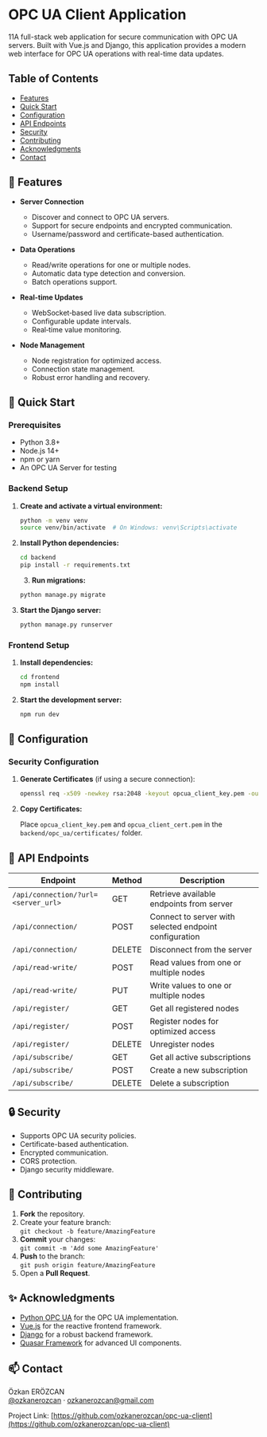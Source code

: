 # OPC UA Client Application

11A full-stack web application for secure communication with OPC UA servers. Built with Vue.js and Django, this application provides a modern web interface for OPC UA operations with real-time data updates.

## Table of Contents

- [Features](#features)
- [Quick Start](#quick-start)
- [Configuration](#configuration)
- [API Endpoints](#api-endpoints)
- [Security](#security)
- [Contributing](#contributing)
- [Acknowledgments](#acknowledgments)
- [Contact](#contact)

## 🌟 Features

- **Server Connection**
  - Discover and connect to OPC UA servers.
  - Support for secure endpoints and encrypted communication.
  - Username/password and certificate-based authentication.

- **Data Operations**
  - Read/write operations for one or multiple nodes.
  - Automatic data type detection and conversion.
  - Batch operations support.

- **Real-time Updates**
  - WebSocket‑based live data subscription.
  - Configurable update intervals.
  - Real‑time value monitoring.

- **Node Management**
  - Node registration for optimized access.
  - Connection state management.
  - Robust error handling and recovery.

## 🚀 Quick Start

### Prerequisites

- Python 3.8+  
- Node.js 14+  
- npm or yarn  
- An OPC UA Server for testing

### Backend Setup

1. **Create and activate a virtual environment:**

    ```bash
    python -m venv venv
    source venv/bin/activate  # On Windows: venv\Scripts\activate
    ```

2. **Install Python dependencies:**

    ```bash
    cd backend
    pip install -r requirements.txt
    ```

    3. **Run migrations:**

    ```bash
    python manage.py migrate
    ```

4. **Start the Django server:**

    ```bash
    python manage.py runserver
    ```

### Frontend Setup

1. **Install dependencies:**

    ```bash
    cd frontend
    npm install
    ```

2. **Start the development server:**

    ```bash
    npm run dev
    ```

## 🔧 Configuration

### Security Configuration

1. **Generate Certificates** (if using a secure connection):

    ```bash
    openssl req -x509 -newkey rsa:2048 -keyout opcua_client_key.pem -out opcua_client_cert.pem -days 365 -config openssl.conf -nodes
    ```

2. **Copy Certificates:**

   Place `opcua_client_key.pem` and `opcua_client_cert.pem` in the `backend/opc_ua/certificates/` folder.

## 📡 API Endpoints

| **Endpoint** | **Method** | **Description** |
|--------------|------------|-----------------|
| `/api/connection/?url=<server_url>` | GET | Retrieve available endpoints from server |
| `/api/connection/` | POST | Connect to server with selected endpoint configuration |
| `/api/connection/` | DELETE | Disconnect from the server |
| `/api/read-write/` | POST | Read values from one or multiple nodes |
| `/api/read-write/` | PUT  | Write values to one or multiple nodes |
| `/api/register/` | GET  | Get all registered nodes |
| `/api/register/` | POST | Register nodes for optimized access |
| `/api/register/` | DELETE | Unregister nodes |
| `/api/subscribe/` | GET  | Get all active subscriptions |
| `/api/subscribe/` | POST | Create a new subscription |
| `/api/subscribe/` | DELETE | Delete a subscription |

## 🔒 Security

- Supports OPC UA security policies.
- Certificate-based authentication.
- Encrypted communication.
- CORS protection.
- Django security middleware.

## 🤝 Contributing

1. **Fork** the repository.
2. Create your feature branch:  
   `git checkout -b feature/AmazingFeature`
3. **Commit** your changes:  
   `git commit -m 'Add some AmazingFeature'`
4. **Push** to the branch:  
   `git push origin feature/AmazingFeature`
5. Open a **Pull Request**.

## ✨ Acknowledgments

- [Python OPC UA](https://python-opcua.readthedocs.io/) for the OPC UA implementation.
- [Vue.js](https://vuejs.org/) for the reactive frontend framework.
- [Django](https://www.djangoproject.com/) for a robust backend framework.
- [Quasar Framework](https://quasar.dev/) for advanced UI components.

## 📫 Contact

Özkan ERÖZCAN  
[@ozkanerozcan](https://github.com/ozkanerozcan) · ozkanerozcan@gmail.com

Project Link: [https://github.com/ozkanerozcan/opc-ua-client](https://github.com/ozkanerozcan/opc-ua-client)
